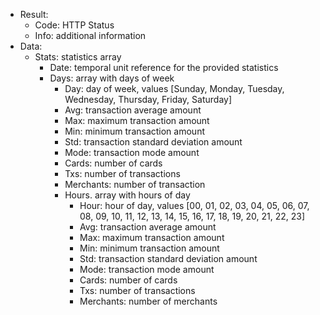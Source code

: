 * Result:
    * Code: HTTP Status
    * Info: additional information
* Data:
    * Stats: statistics array
        * Date: temporal unit reference for the provided statistics
        * Days: array with days of week
            * Day: day of week, values [Sunday, Monday, Tuesday, Wednesday, Thursday, Friday, Saturday]
            * Avg: transaction average amount
            * Max: maximum transaction amount
            * Min: minimum transaction amount
            * Std: transaction standard deviation amount
            * Mode: transaction mode amount
            * Cards: number of cards
            * Txs: number of transactions
            * Merchants: number of transaction
            * Hours.  array with hours of day
                * Hour:  hour of day, values [00, 01, 02, 03, 04, 05, 06, 07, 08, 09, 10, 11, 12, 13, 14, 15, 16, 17, 18, 19, 20, 21, 22, 23]
                * Avg: transaction average amount
                * Max: maximum transaction amount
                * Min: minimum transaction amount
                * Std: transaction standard deviation amount
                * Mode: transaction mode amount
                * Cards: number of cards
                * Txs: number of transactions
                * Merchants: number of merchants
